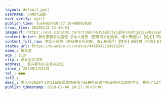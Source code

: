 ```yaml
---
layout: default_post
username: CANDY田甜-
user_verify: vgirl
publish_time: TueFeb0420:27:30+08002020
crawl_time: 20200212-12:40:51
imageurl: https://wx1.sinaimg.cn/orj360/6639ae53ly1gbkn3ydcgyj22y027eu0y.jpg,https://wx3.sinaimg.cn/orj360/6639ae53ly1gbkn3zfggvj22c0340npd.jpg,https://wx3.sinaimg.cn/orj360/6639ae53ly1gbkn417kbpj22c0340npd.jpg,https://wx2.sinaimg.cn/orj360/6639ae53ly1gbkn43l5dfj22c0340npd.jpg,https://wx2.sinaimg.cn/orj360/6639ae53ly1gbkn4591r4j22vh25mqv6.jpg,https://wx1.sinaimg.cn/orj360/6639ae53ly1gbkn46hvzrj22c0340u0x.jpg,https://wx2.sinaimg.cn/orj360/6639ae53ly1gbkn485j60j23402c0hdv.jpg,https://wx4.sinaimg.cn/orj360/6639ae53ly1gbkn3wu0w9j22c0340npd.jpg,https://wx2.sinaimg.cn/orj360/6639ae53ly1gbkn4a9hqoj22c03404qq.jpg
content_brief: 肺炎患者求助超话 求助人信息（若有相关化验单，请上传图片）【姓名】田跃意【年龄】61岁【所在城市】湖北省武汉市【所在小区、社区】复兴新村小区 复兴社区【患病时间】2020年1月31日【联系方式】●●●【其他紧急联系人】【病情描述】 本人于2020年1月31日发现发热情况当日被社区送 ...全文
content_full_raw: 求助人信息（若有相关化验单，请上传图片）【姓名】田跃意【年龄】61岁【所在城市】湖北省武汉市【所在小区、社区】复兴新村小区复兴社区【患病时间】2020年1月31日【联系方式】●●●【其他紧急联系人】【病情描述】本人于2020年1月31日发现发热情况当日被社区送至指定的对口发热门诊，排队了12个小时，照了CT疑是病毒，于是医生开了药回去自我隔离，一家三口人田跃意是我的父亲，最先开始是本人发热第二天父亲就也去了医院做了检查照了CT但是结果都是开药回家自行隔离，于2020年2月2日又去了一次协和医院因为听说那里有核酸检测，但是苦等了48小时核酸结果到现在都没有出来，本人的父亲是患有高血压，目前为止已经出现了呼吸困难无法下床的情况，母亲CT结果也是显示的双肺感染，我们一家三口全部感染！但是社区说只能帮忙登记这个情况，但是本人的父亲已经出现呼吸困难的情况我希望有人能帮帮忙！有相关部门能治疗！
status_url: https://m.weibo.cn/status/4468342154915247
name_: 田跃意
age_: 61岁
city_: 湖北省武汉市
address_: 复兴新村小区复兴社区
since_: 2020年1月31日
tel_: ●●●
tel2_: 
desc_: 本人于2020年1月31日发现发热情况当日被社区送至指定的对口发热门诊，排队了12个小时，照了CT疑是病毒，于是医生开了药回去自我隔离，一家三口人田跃意是我的父亲，最先开始是本人发热第二天父亲就也去了医院做了检查照了CT但是结果都是开药回家自行隔离，于2020年2月2日又去了一次协和医院因为听说那里有核酸检测，但是苦等了48小时核酸结果到现在都没有出来，本人的父亲是患有高血压，目前为止已经出现了呼吸困难无法下床的情况，母亲CT结果也是显示的双肺感染，我们一家三口全部感染！但是社区说只能帮忙登记这个情况，但是本人的父亲已经出现呼吸困难的情况我希望有人能帮帮忙！有相关部门能治疗！
publish_timestamp: 2020-02-04 20:27:30+08:00
---
```

